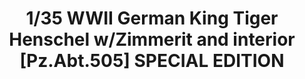 ---
title: "1/35 WWII German King Tiger Henschel w/Zimmerit and interior [Pz.Abt.505] SPECIAL EDITION"
price: TBA
desc: ""
img_path: "/assets/img/TAKO2047S.jpg"
brand: AMMO
available: true
special_offer: false
new: false
soon: false
cat: "Plasticne-Makete"
subcat: "PM-TAKOM"
subsubcat: ""
---